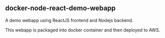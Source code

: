 docker-node-react-demo-webapp
-----------------------------

A demo webapp using ReactJS frontend and Nodejs backend.

This webapp is packaged into docker container and then deployed to AWS.


